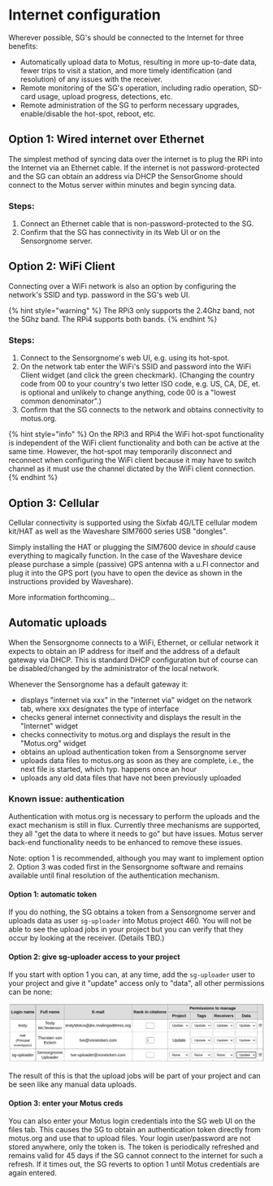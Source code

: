 # Internet configuration

Wherever possible, SG's should be connected to the Internet for three benefits:

* Automatically upload data to Motus, resulting in more up-to-date data, fewer trips to visit a station, and more timely identification (and resolution) of any issues with the receiver.
* Remote monitoring of the SG's operation, including radio operation, SD-card usage, upload progress, detections, etc.
* Remote administration of the SG to perform necessary upgrades, enable/disable the hot-spot, reboot, etc.

## Option 1: Wired internet over Ethernet

The simplest method of syncing data over the internet is to plug the RPi into the Internet via an Ethernet cable. If the internet is not password-protected and the SG can obtain an address via DHCP the SensorGnome should connect to the Motus server within minutes and begin syncing data.&#x20;

### Steps:

1. Connect an Ethernet cable that is non-password-protected to the SG.
2. Confirm that the SG has connectivity in its Web UI or on the Sensorgnome server.

## Option 2: WiFi Client

Connecting over a WiFi network is also an option by configuring the network's SSID and typ. password in the SG's web UI.

{% hint style="warning" %}
The RPi3 only supports the 2.4Ghz band, not the 5Ghz band. The RPi4 supports both bands.
{% endhint %}

### **Steps:**

1. Connect to the Sensorgnome's web UI, e.g. using its hot-spot.
2. On the network tab enter the WiFi's SSID and password into the WiFi Client widget (and click the green checkmark). (Changing the country code from 00 to your country's two letter ISO code, e.g. US, CA, DE, et. is optional and unlikely to change anything, code 00 is a "lowest common denominator".)
3. Confirm that the SG connects to the network and obtains connectivity to motus.org.

{% hint style="info" %}
On the RPi3 and RPi4 the WiFi hot-spot functionality is independent of the WiFi client functionality and both can be active at the same time. However, the hot-spot may temporarily disconnect and reconnect when configuring the WiFi client because it may have to switch channel as it must use the channel dictated by the WiFi client connection.
{% endhint %}

## Option 3: Cellular

Cellular connectivity is supported using the Sixfab 4G/LTE cellular modem kit/HAT as well as the Waveshare SIM7600 series USB "dongles".

Simply installing the HAT or plugging the SIM7600 device in _should_ cause everything to magically function. In the case of the Waveshare device please purchase a simple (passive) GPS antenna with a u.Fl connector and plug it into the GPS port (you have to open the device as shown in the instructions provided by Waveshare).

More information forthcoming...

## Automatic uploads

When the Sensorgnome connects to a WiFi, Ethernet, or cellular network it expects to obtain an IP address for itself and the address of a default gateway via DHCP. This is standard DHCP configuration but of course can be disabled/changed by the administrator of the local network.

Whenever the Sensorgnome has a default gateway it:

* displays "internet via xxx" in the "internet via" widget on the network tab, where xxx designates the type of interface
* checks general internet connectivity and displays the result in the "Internet"  widget
* checks connectivity to motus.org and displays the result in the "Motus.org" widget
* obtains an upload authentication token from a Sensorgnome server
* uploads data files to motus.org as soon as they are complete, i.e., the next file is started, which typ. happens once an hour
* uploads any old data files that have not been previously uploaded

### Known issue: authentication

Authentication with motus.org is necessary to perform the uploads and the exact mechanism is still in flux. Currently three mechanisms are supported, they all "get the data to where it needs to go" but have issues. Motus server back-end functionality needs to be enhanced to remove these issues.

Note: option 1 is recommended, although you may want to implement option 2. Option 3 was coded first in the Sensorgnome software and remains available until final resolution of the authentication mechanism.

#### Option 1: automatic token

If you do nothing, the SG obtains a token from a Sensorgnome server and uploads data as user `sg-uploader` into Motus project 460. You will not be able to see the upload jobs in your project but you can verify that they occur by looking at the receiver. (Details TBD.)

#### Option 2: give sg-uploader access to your project

If you start with option 1 you can, at any time, add the `sg-uploader` user to your project and give it "update" access only to "data", all other permissions can be none:

![](<.gitbook/assets/image (6).png>)

The result of this is that the upload jobs will be part of your project and can be seen like any manual data uploads.

#### Option 3: enter your Motus creds

You can also enter your Motus login credentials into the SG web UI on the files tab. This causes the SG to obtain an authentication token directly from motus.org and use that to upload files. Your login user/password are not stored anywhere, only the token is. The token is periodically refreshed and remains valid for 45 days if the SG cannot connect to the internet for such a refresh. If it times out, the SG reverts to option 1 until Motus credentials are again entered.
